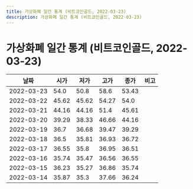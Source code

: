 ```yaml
---
title: 가상화폐 일간 통계 (비트코인골드, 2022-03-23)
description: 가상화폐 일간 통계 (비트코인골드, 2022-03-23)
---
```


가상화폐 일간 통계 (비트코인골드, 2022-03-23)
===

|날짜|시가|저가|고가|종가|비고|
|--|--|--|--|--|--|
|2022-03-23|54.0|50.8|58.6|53.43|    |
|2022-03-22|45.62|45.62|54.27|54.0|    |
|2022-03-21|44.16|44.16|51.4|45.61|    |
|2022-03-20|39.29|38.33|46.66|44.16|    |
|2022-03-19|36.7|36.68|39.47|39.29|    |
|2022-03-18|36.5|35.81|36.93|36.72|    |
|2022-03-17|36.55|35.8|36.95|36.51|    |
|2022-03-16|35.74|35.47|36.56|36.55|    |
|2022-03-15|36.23|35.27|36.86|35.74|    |
|2022-03-14|35.87|35.3|37.66|36.24|    |
